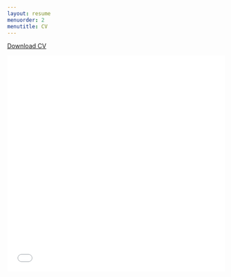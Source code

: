 ```yaml
---
layout: resume
menuorder: 2
menutitle: CV
---
```

<a download href="assets/cv/currentcv.pdf" download="HarrisSamuel_CV">Download CV</a>

<embed src="assets/cv/currentcv.pdf" width="100%" height="500" />
<!-- ### Footer

Last updated: May 2013 -->


